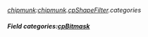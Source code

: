 _[chipmunk](../../modules/chipmunk/chipmunk-module.md):[chipmunk](../../modules/chipmunk/chipmunk-module.md).[cpShapeFilter](../../modules/chipmunk/chipmunk-cpshapefilter.md).categories_
##### Field categories:[cpBitmask](../../modules/chipmunk/chipmunk-cpbitmask.md)
